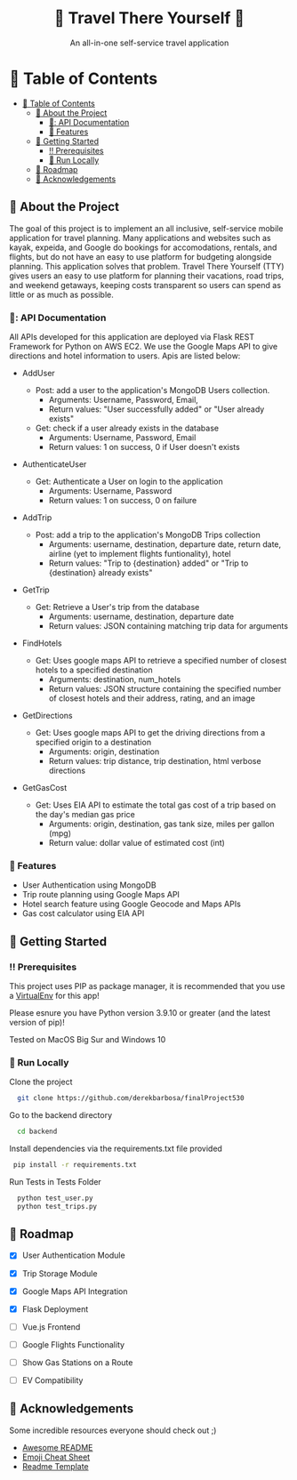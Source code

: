<!--
Hey, thanks for using the awesome-readme-template template.  
If you have any enhancements, then fork this project and create a pull request 
or just open an issue with the label "enhancement".

Don't forget to give this project a star for additional support ;)
Maybe you can mention me or this repo in the acknowledgements too
-->
<div align="center">

  <h1>🚙 Travel There Yourself 🚗</h1>
  
  <p>
    An all-in-one self-service travel application
  </p>
  
</div>


<!-- Table of Contents -->
# :notebook_with_decorative_cover: Table of Contents

- [:notebook_with_decorative_cover: Table of Contents](#notebook_with_decorative_cover-table-of-contents)
  - [:star2: About the Project](#star2-about-the-project)
    - [📱: API Documentation](#iphone-api-documentation)
    - [:dart: Features](#dart-features)
  - [:toolbox: Getting Started](#toolbox-getting-started)
    - [:bangbang: Prerequisites](#bangbang-prerequisites)
    - [:running: Run Locally](#running-run-locally)
  - [:compass: Roadmap](#compass-roadmap)
  - [:gem: Acknowledgements](#gem-acknowledgements)

  

<!-- About the Project -->
## :star2: About the Project

The goal of this project is to implement an all inclusive, self-service mobile application for travel planning. Many applications and websites such as kayak, expeida, and Google do bookings for accomodations, rentals, and flights, but do not have an easy to use platform for budgeting alongside planning. This application solves that problem. Travel There Yourself (TTY) gives users an easy to use platform for planning their vacations, road trips, and weekend getaways, keeping costs transparent so users can spend as little or as much as possible. 

<!-- APIs Documentation -->
### 📱: API Documentation

All APIs developed for this application are deployed via Flask REST Framework for Python on AWS EC2. We use the Google Maps API to give directions and hotel information to users. Apis are listed below:
- AddUser
  - Post: add a user to the application's MongoDB Users collection.
    - Arguments: Username, Password, Email, 
    - Return values: "User successfully added" or "User already exists"
  - Get: check if a user already exists in the database
    - Arguments: Username, Password, Email
    - Return values: 1 on success, 0 if User doesn't exists
   
- AuthenticateUser
  - Get: Authenticate a User on login to the application
    - Arguments: Username, Password
    - Return values: 1 on success, 0 on failure


- AddTrip
  - Post: add a trip to the application's MongoDB Trips collection
    - Arguments: username, destination, departure date, return date, airline (yet to implement flights funtionality), hotel
    - Return values: "Trip to {destination} added" or "Trip to {destination} already exists"
 
- GetTrip
  - Get: Retrieve a User's trip from the database
    - Arguments: username, destination, departure date
    - Return values: JSON containing matching trip data for arguments

- FindHotels
  - Get: Uses google maps API to retrieve a specified number of closest hotels to a specified destination
    - Arguments: destination, num_hotels
    - Return values: JSON structure containing the specified number of closest hotels and their address, rating, and an image

- GetDirections
  - Get: Uses google maps API to get the driving directions from a specified origin to a destination
    - Arguments: origin, destination
    - Return values: trip distance, trip destination, html verbose directions

- GetGasCost
  - Get: Uses EIA API to estimate the total gas cost of a trip based on the day's median gas price
    - Arguments: origin, destination, gas tank size, miles per gallon (mpg)
    - Return value: dollar value of estimated cost (int)
  
<!-- Features -->
### :dart: Features

- User Authentication using MongoDB
- Trip route planning using Google Maps API
- Hotel search feature using Google Geocode and Maps APIs
- Gas cost calculator using EIA API


<!-- Getting Started -->
## 	:toolbox: Getting Started

<!-- Prerequisites -->
### :bangbang: Prerequisites

This project uses PIP as package manager, it is recommended that you use a [VirtualEnv](https://docs.python.org/3/library/venv.html) for this app!

Please esnure you have Python version 3.9.10 or greater (and the latest version of pip)!

Tested on MacOS Big Sur and Windows 10

   
<!-- Run Locally -->
### :running: Run Locally

Clone the project

```bash
  git clone https://github.com/derekbarbosa/finalProject530
```

Go to the backend directory

```bash
  cd backend
```

Install dependencies via the requirements.txt file provided
```bash
 pip install -r requirements.txt
```

Run Tests in Tests Folder

```bash
  python test_user.py
  python test_trips.py
```

<!-- Roadmap -->
## :compass: Roadmap

* [x] User Authentication Module
* [x] Trip Storage Module
* [x] Google Maps API Integration
* [x] Flask Deployment
* [ ] Vue.js Frontend
* [ ] Google Flights Functionality
* [ ] Show Gas Stations on a Route
* [ ] EV Compatibility


<!-- Acknowledgments -->
## :gem: Acknowledgements

Some incredible resources everyone should check out ;) 
 - [Awesome README](https://github.com/matiassingers/awesome-readme)
 - [Emoji Cheat Sheet](https://github.com/ikatyang/emoji-cheat-sheet/blob/master/README.md#travel--places)
 - [Readme Template](https://github.com/othneildrew/Best-README-Template)


